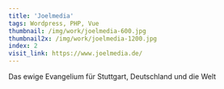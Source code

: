 ```yaml
---
title: 'Joelmedia'
tags: Wordpress, PHP, Vue
thumbnail: /img/work/joelmedia-600.jpg
thumbnail2x: /img/work/joelmedia-1200.jpg
index: 2
visit_link: https://www.joelmedia.de/
---
```


Das ewige Evangelium für Stuttgart, Deutschland und die Welt
